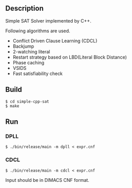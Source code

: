 ## Description

Simple SAT Solver implemented by C++.

Following algorithms are used.

- Conflict Driven Clause Learning (CDCL)
- Backjump
- 2-watching literal
- Restart strategy based on LBD(Literal Block Distance)
- Phase caching
- VSIDS
- Fast satisfiability check

## Build

```
$ cd simple-cpp-sat
$ make
```

## Run


### DPLL

```
$ ./bin/release/main -m dpll < expr.cnf
```

### CDCL

```
$ ./bin/release/main -m cdcl < expr.cnf
```

Input should be in DIMACS CNF format.

